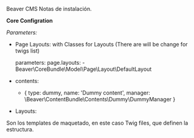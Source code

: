 Beaver CMS
Notas de instalación.

**Core Configration**

*Parameters:*

* Page Layouts: with Classes for Layouts (There are will be change for twigs list)

    parameters:
        page.layouts:
            - Beaver\CoreBundle\Model\Page\Layout\DefaultLayout
            
* contents:
    - { type: dummy, name: 'Dummy content', manager: \Beaver\ContentBundle\Contents\Dummy\DummyManager }   
    

* Layouts:

Son los templates de maquetado, en este caso Twig files, que definen la estructura.

